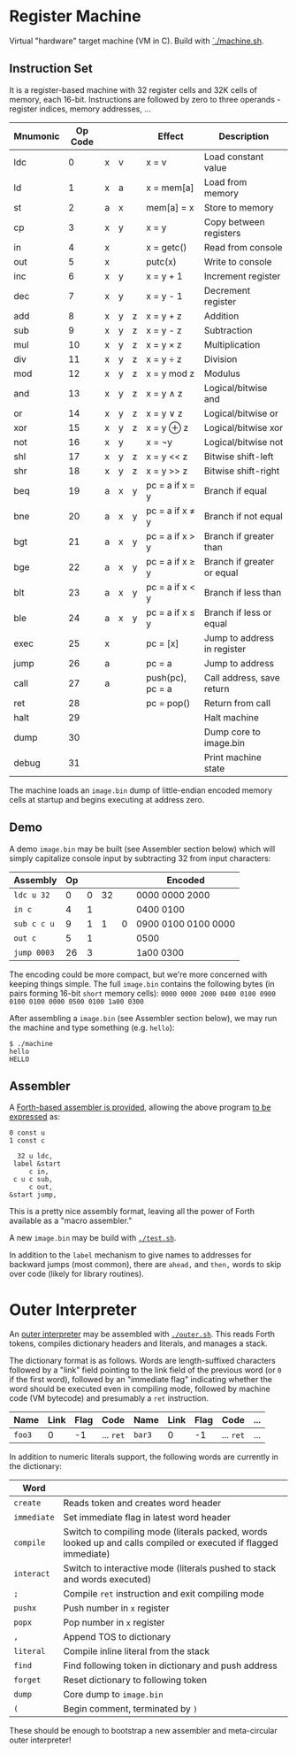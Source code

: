 # Register Machine

Virtual "hardware" target machine (VM in C).
Build with [`./machine.sh](./machine.sh).

## Instruction Set

It is a register-based machine with 32 register cells and 32K cells of memory, each 16-bit.
Instructions are followed by zero to three operands - register indices, memory addresses, ...

| Mnumonic | Op Code |     |     |     | Effect           | Description                 |
| -------- | ------- | --- | --- | --- | ---------------- | --------------------------- |
| ldc      | 0       | x   | v   |     | x = v            | Load constant value         |
| ld       | 1       | x   | a   |     | x = mem[a]       | Load from memory            |
| st       | 2       | a   | x   |     | mem[a] = x       | Store to memory             |
| cp       | 3       | x   | y   |     | x = y            | Copy between registers      |
| in       | 4       | x   |     |     | x = getc()       | Read from console           |
| out      | 5       | x   |     |     | putc(x)          | Write to console            |
| inc      | 6       | x   | y   |     | x = y + 1        | Increment register          |
| dec      | 7       | x   | y   |     | x = y - 1        | Decrement register          |
| add      | 8       | x   | y   | z   | x = y + z        | Addition                    |
| sub      | 9       | x   | y   | z   | x = y - z        | Subtraction                 |
| mul      | 10      | x   | y   | z   | x = y × z        | Multiplication              |
| div      | 11      | x   | y   | z   | x = y ÷ z        | Division                    |
| mod      | 12      | x   | y   | z   | x = y mod z      | Modulus                     |
| and      | 13      | x   | y   | z   | x = y ∧ z        | Logical/bitwise and         |
| or       | 14      | x   | y   | z   | x = y ∨ z        | Logical/bitwise or          |
| xor      | 15      | x   | y   | z   | x = y ⊕ z        | Logical/bitwise xor         |
| not      | 16      | x   | y   |     | x = ¬y           | Logical/bitwise not         |
| shl      | 17      | x   | y   | z   | x = y << z       | Bitwise shift-left          |
| shr      | 18      | x   | y   | z   | x = y >> z       | Bitwise shift-right         |
| beq      | 19      | a   | x   | y   | pc = a if x = y  | Branch if equal             |
| bne      | 20      | a   | x   | y   | pc = a if x ≠ y  | Branch if not equal         |
| bgt      | 21      | a   | x   | y   | pc = a if x > y  | Branch if greater than      |
| bge      | 22      | a   | x   | y   | pc = a if x ≥ y | Branch if greater or equal  |
| blt      | 23      | a   | x   | y   | pc = a if x < y  | Branch if less than         |
| ble      | 24      | a   | x   | y   | pc = a if x ≤ y | Branch if less or equal     |
| exec     | 25      | x   |     |     | pc = [x]         | Jump to address in register |
| jump     | 26      | a   |     |     | pc = a           | Jump to address             |
| call     | 27      | a   |     |     | push(pc), pc = a | Call address, save return   |
| ret      | 28      |     |     |     | pc = pop()       | Return from call            |
| halt     | 29      |     |     |     |                  | Halt machine                |
| dump     | 30      |     |     |     |                  | Dump core to image.bin      |
| debug    | 31      |     |     |     |                  | Print machine state         |

The machine loads an `image.bin` dump of little-endian encoded memory cells at startup and begins executing at address zero.

## Demo

A demo `image.bin` may be built (see Assembler section below) which will simply capitalize console input by subtracting 32 from input characters:

| Assembly    | Op  |     |     |     | Encoded             |
| ----------- | --- | --- | --- | --- | ------------------- |
| `ldc u 32`  | 0   | 0   | 32  |     | 0000 0000 2000      |
| `in c`      | 4   | 1   |     |     | 0400 0100           |
| `sub c c u` | 9   | 1   | 1   | 0   | 0900 0100 0100 0000 |
| `out c`     | 5   | 1   |     |     | 0500                |
| `jump 0003` | 26  | 3   |     |     | 1a00 0300           |

The encoding could be more compact, but we're more concerned with keeping things simple. The full `image.bin` contains the following bytes (in pairs forming 16-bit `short` memory cells): `0000 0000 2000 0400 0100 0900 0100 0100 0000 0500 0100 1a00 0300`

After assembling a `image.bin` (see Assembler section below), we may run the machine and type something (e.g. `hello`):

    $ ./machine
    hello
    HELLO

## Assembler

A [Forth-based assembler is provided](./assembler.4th), allowing the above program [to be expressed](./test.4th) as:

    0 const u
    1 const c

      32 u ldc,
     label &start
         c in,
     c u c sub,
         c out,
    &start jump,

This is a pretty nice assembly format, leaving all the power of Forth available as a "macro assembler."

A new `image.bin` may be build with [`./test.sh`](./test.sh).

In addition to the `label` mechanism to give names to addresses for backward jumps (most common), there are `ahead,` and `then,` words to skip over code (likely for library routines).

# Outer Interpreter

An [outer interpreter](./outer.4th) may be assembled with [`./outer.sh`](./outer.sh). This reads Forth tokens, compiles dictionary headers and literals, and manages a stack.

The dictionary format is as follows. Words are length-suffixed characters followed by a "link" field pointing to the link field of the previous word (or `0` if the first word), followed by an "immediate flag" indicating whether the word should be executed even in compiling mode, followed by machine code (VM bytecode) and presumably a `ret` instruction.

| Name   | Link | Flag | Code      | Name   | Link | Flag | Code      | ... |
| ------ | ---- | ---- | --------- | ------ | ---- | ---- | --------- | --- |
| `foo3` | 0    | -1   | ... `ret` | `bar3` | 0    | -1   | ... `ret` | ... |

In addition to numeric literals support, the following words are currently in the dictionary:

| Word        |                                                                                                                 |
| ----------- | --------------------------------------------------------------------------------------------------------------- |
| `create`    | Reads token and creates word header                                                                             |
| `immediate` | Set immediate flag in latest word header                                                                        |
| `compile`   | Switch to compiling mode (literals packed, words looked up and calls compiled or executed if flagged immediate) |
| `interact`  | Switch to interactive mode (literals pushed to stack and words executed)                                        |
| `;`         | Compile `ret` instruction and exit compiling mode                                                               |
| `pushx`     | Push number in `x` register                                                                                     |
| `popx`      | Pop number in `x` register                                                                                      |
| `,`         | Append TOS to dictionary                                                                                        |
| `literal`   | Compile inline literal from the stack                                                                           |
| `find`      | Find following token in dictionary and push address                                                             |
| `forget`    | Reset dictionary to following token                                                                             |
| `dump`      | Core dump to `image.bin`                                                                                         |
| `(`         | Begin comment, terminated by `)`                                                                                |

These should be enough to bootstrap a new assembler and meta-circular outer interpreter!